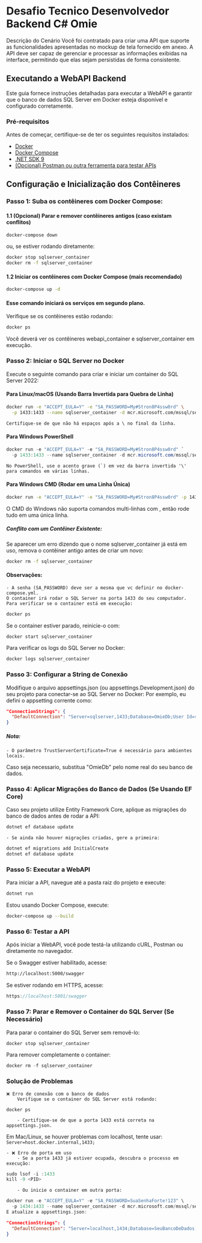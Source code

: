 # Desafio Tecnico Desenvolvedor Backend C# Omie
Descrição do Cenário Você foi contratado para criar uma API que suporte as funcionalidades apresentadas no mockup de tela fornecido em anexo. A API deve ser capaz de gerenciar e processar as informações exibidas na interface, permitindo que elas sejam persistidas de forma consistente.  

## Executando a WebAPI Backend
Este guia fornece instruções detalhadas para executar a WebAPI e garantir que o banco de dados SQL Server em Docker esteja disponível e configurado corretamente.

### Pré-requisitos

Antes de começar, certifique-se de ter os seguintes requisitos instalados:

- [Docker](https://docs.docker.com/get-docker/)
- [Docker Compose](https://docs.docker.com/compose/install/)
- [.NET SDK 9](https://dotnet.microsoft.com/en-us/download/dotnet)
- [(Opcional) Postman ou outra ferramenta para testar APIs](https://www.postman.com/downloads/)

## Configuração e Inicialização dos Contêineres

### Passo 1: Suba os contêineres com Docker Compose:

####        1.1 (Opcional) Parar e remover contêineres antigos (caso existam conflitos)
```bash
docker-compose down
```

ou, se estiver rodando diretamente:
```bash
docker stop sqlserver_container
docker rm -f sqlserver_container
```

####        1.2 Iniciar os contêineres com Docker Compose (mais recomendado)
```bash
docker-compose up -d
```

####        Esse comando iniciará os serviços em segundo plano.
Verifique se os contêineres estão rodando:
```bash
docker ps
```
Você deverá ver os contêineres webapi_container e sqlserver_container em execução.

### Passo 2: Iniciar o SQL Server no Docker
Execute o seguinte comando para criar e iniciar um container do SQL Server 2022:

####    Para Linux/macOS (Usando Barra Invertida para Quebra de Linha)
```sh
docker run -e "ACCEPT_EULA=Y" -e "SA_PASSWORD=My#Stron8P4ssw0rd" \
  -p 1433:1433 --name sqlserver_container -d mcr.microsoft.com/mssql/server:2022-latest
```
    Certifique-se de que não há espaços após a \ no final da linha.

####    Para Windows PowerShell
```powershell
docker run -e "ACCEPT_EULA=Y" -e "SA_PASSWORD=My#Stron8P4ssw0rd" `
  -p 1433:1433 --name sqlserver_container -d mcr.microsoft.com/mssql/server:2022-latest
```
    No PowerShell, use o acento grave (`) em vez da barra invertida '\' para comandos em várias linhas.

####    Para Windows CMD (Rodar em uma Linha Única)
```cmd
docker run -e "ACCEPT_EULA=Y" -e "SA_PASSWORD=My#Stron8P4ssw0rd" -p 1433:1433 --name sqlserver_container -d mcr.microsoft.com/mssql/server:2022-latest
```
O CMD do Windows não suporta comandos multi-linhas com \, então rode tudo em uma única linha.

#####           Conflito com um Contêiner Existente:
Se aparecer um erro dizendo que o nome sqlserver_container já está em uso, remova o contêiner antigo antes de criar um novo:

```cmd    
docker rm -f sqlserver_container
```

#### Observações:
    - A senha (SA_PASSWORD) deve ser a mesma que vc definir no docker-compose.yml.
    O container irá rodar o SQL Server na porta 1433 do seu computador.
    Para verificar se o container está em execução:

```bash
docker ps
```
Se o container estiver parado, reinicie-o com:

```bash
docker start sqlserver_container
```

Para verificar os logs do SQL Server no Docker:

```bash
docker logs sqlserver_container
```

### Passo 3: Configurar a String de Conexão

Modifique o arquivo appsettings.json (ou appsettings.Development.json) do seu projeto para conectar-se ao SQL Server no Docker:
Por exemplo, eu defini o appsetting corrente como:
```json
"ConnectionStrings": {
  "DefaultConnection": "Server=sqlserver,1433;Database=OmieDb;User Id=sa;Password=My#Stron8P4ssw0rd;TrustServerCertificate=True;"
}
```

##### Nota:
    - O parâmetro TrustServerCertificate=True é necessário para ambientes locais.
Caso seja necessario, substitua "OmieDb" pelo nome real do seu banco de dados.

### Passo 4: Aplicar Migrações do Banco de Dados (Se Usando EF Core)

Caso seu projeto utilize Entity Framework Core, aplique as migrações do banco de dados antes de rodar a API:

```cmd
dotnet ef database update
```

    - Se ainda não houver migrações criadas, gere a primeira:

```cmd
dotnet ef migrations add InitialCreate
dotnet ef database update
```

### Passo 5: Executar a WebAPI

Para iniciar a API, navegue até a pasta raiz do projeto e execute:

```cmd
dotnet run
```

Estou usando Docker Compose, execute:
```bash
docker-compose up --build
```

### Passo 6: Testar a API

Após iniciar a WebAPI, você pode testá-la utilizando cURL, Postman ou diretamente no navegador.

Se o Swagger estiver habilitado, acesse:
```html
http://localhost:5000/swagger
```

Se estiver rodando em HTTPS, acesse:
```cpp
https://localhost:5001/swagger
```
### Passo 7: Parar e Remover o Container do SQL Server (Se Necessário)

Para parar o container do SQL Server sem removê-lo:
```cpp
docker stop sqlserver_container
```

Para remover completamente o container:
```cpp
docker rm -f sqlserver_container
```

### Solução de Problemas

    ❌ Erro de conexão com o banco de dados
        Verifique se o container do SQL Server está rodando:
    
```
docker ps
```
        - Certifique-se de que a porta 1433 está correta na appsettings.json.
Em Mac/Linux, se houver problemas com localhost, tente usar:
    ```
        Server=host.docker.internal,1433;
    ```

    - ❌ Erro de porta em uso
        - Se a porta 1433 já estiver ocupada, descubra o processo em execução:
```cpp
sudo lsof -i :1433
kill -9 <PID>
```

        - Ou inicie o container em outra porta:
```cpp
docker run -e "ACCEPT_EULA=Y" -e "SA_PASSWORD=SuaSenhaForte!123" \
  -p 1434:1433 --name sqlserver_container -d mcr.microsoft.com/mssql/server:2022-latest
E atualize a appsettings.json:
```

```json
"ConnectionStrings": {
  "DefaultConnection": "Server=localhost,1434;Database=SeuBancoDeDados;User Id=sa;Password=SuaSenhaForte!123;TrustServerCertificate=True"
}
```


